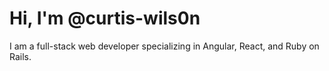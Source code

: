 # Hi, I'm @curtis-wils0n

I am a full-stack web developer specializing in Angular, React, and Ruby on Rails.
